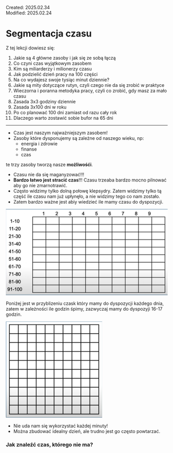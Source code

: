 Created: 2025.02.34 <br>
Modified: 2025.02.24 <br>


# Segmentacja czasu

Z tej lekcji dowiesz się:

1. Jakie są 4 główne zasoby i jak się ze sobą łączą
1. Co czyni czas wyjątkowym zasobem
1. Kim są miliarderzy i milionerzy czasu
1. Jak podzielić dzień pracy na 100 części
1. Na co wydajesz swoje tysiąc minut dziennie?
1. Jakie są mity dotyczące rutyn, czyli czego nie da się zrobić w praktyce
1. Wieczorna i poranna metodyka pracy, czyli co zrobić, gdy masz za mało czasu
1. Zasada 3x3 godziny dziennie
1. Zasada 3x100 dni w roku
1. Po co planować 100 dni zamiast od razu cały rok
1. Dlaczego warto zostawić sobie bufor na 65 dni

---
- Czas jest naszym najważniejszym zasobem!
- Zasoby które dysponujemy są zależne od naszego wieku, np:
	+ energia i zdrowie
	+ finanse
	+ czas
	
te trzy zasoby tworzą nasze **możliwośći**.

 - Czasu nie da się maganyzować!!!
 - **Bardzo łatwo jest stracić czas**!!! Czasu trzeaba bardzo mocno pilnować aby go nie zmarnotrawić.
 - Często widzimy tylko dolną połowę klepsydry. Zatem widzimy tylko tą część ile czasu nam już upłynęło, a nie widzimy tego co nam zostało.
 - Zatem bardzo ważne jest abiy wiedzieć ile mamy czasu do dyspozycji. 
 
<!---![Naze życie](figs/m4-nasze-zycie.png) --->
<img src="figs/m4-nasze-zycie.png" alt="Naze życie" width=640>

Poniżej jest w przyblizeniu czask który mamy do dyspozycji każdego dnia, zatem w zależności ile godzin śpimy, zazwyczaj mamy do dyspozyji 16-17 godzin.

<!---![Liczba minut podczas każdego dnia](figs/m4-1000-minut.png)--->


<img src="figs/m4-1000-minut.png" alt="Liczba minut podczas każdego dnia" width=300>

 - Nie uda nam się wykorzystać każdej minuty!
 - Można zbudować idealny dzień, ale trudno jest go często powtarzać.
 

### Jak znaleźć czas, którego nie ma?



